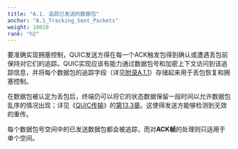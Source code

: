 ```yaml
---
title: "A.1. 追踪已发送的数据包"
anchor: "A.1_Tracking_Sent_Packets"
weight: 10010
rank: "h2"
---
```


要准确实现拥塞控制，QUIC发送方得在每一个ACK触发包得到确认或遭遇丢包前保持对它们的追踪。QUIC实现应该有能力通过数据包号和加密上下文访问到该追踪信息，并将每个数据包的追踪字段（详见[附录A.1.1]()）存储起来用于丢包恢复和拥塞控制。

在数据包被认定为丢包后，终端仍可以将它的状态数据保留一段时间以允许数据包乱序的情况出现；详见《[QUIC传输]()》的[第13.3章]()。这使得发送方能够检测到无效的重传。

每个数据包号空间中的已发送数据包都会被追踪，而对**ACK帧**的处理则只适用于单个空间。
